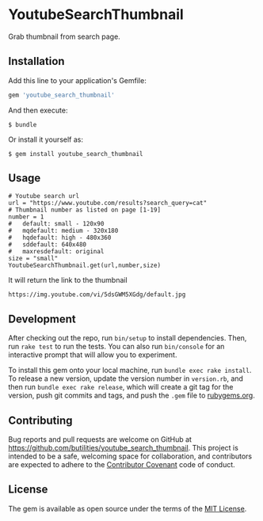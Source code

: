 # YoutubeSearchThumbnail

Grab thumbnail from search page.

## Installation

Add this line to your application's Gemfile:

```ruby
gem 'youtube_search_thumbnail'
```

And then execute:

    $ bundle

Or install it yourself as:

    $ gem install youtube_search_thumbnail

## Usage
    # Youtube search url
    url = "https://www.youtube.com/results?search_query=cat"  
    # Thumbnail number as listed on page [1-19]
    number = 1
    #   default: small - 120x90
    #   mqdefault: medium - 320x180
    #   hqdefault: high - 480x360
    #   sddefault: 640x480
    #   maxresdefault: original
    size = "small"
    YoutubeSearchThumbnail.get(url,number,size)
It will return the link to the thumbnail
    
    https://img.youtube.com/vi/5dsGWM5XGdg/default.jpg


## Development

After checking out the repo, run `bin/setup` to install dependencies. Then, run `rake test` to run the tests. You can also run `bin/console` for an interactive prompt that will allow you to experiment.

To install this gem onto your local machine, run `bundle exec rake install`. To release a new version, update the version number in `version.rb`, and then run `bundle exec rake release`, which will create a git tag for the version, push git commits and tags, and push the `.gem` file to [rubygems.org](https://rubygems.org).

## Contributing

Bug reports and pull requests are welcome on GitHub at https://github.com/butilities/youtube_search_thumbnail. This project is intended to be a safe, welcoming space for collaboration, and contributors are expected to adhere to the [Contributor Covenant](http://contributor-covenant.org) code of conduct.


## License

The gem is available as open source under the terms of the [MIT License](http://opensource.org/licenses/MIT).

